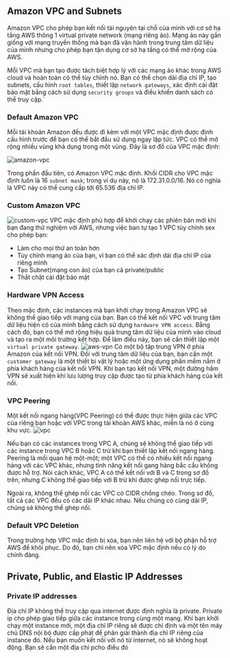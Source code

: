 ## Amazon VPC and Subnets
Amazon VPC cho phép bạn kết nối tài nguyên tại chỗ của mình với cơ sở hạ tầng AWS thông 1 virtual private network (mạng riêng ảo). 
Mạng ảo này gần giống với mạng truyền thống mà bạn đã vận hành trong trung tâm dữ liệu của mình nhưng cho phép bạn tận dụng cơ sở hạ tầng có thể mở rộng của AWS.

Mỗi VPC mà bạn tạo được tách biệt hợp lý với các mạng ảo khác trong AWS cloud và hoàn toàn có thể tùy chỉnh nó. Bạn có thể chọn dải địa chỉ IP, tạo subnets,
cấu hình `root tables`, thiết lập `network gateways`, xác định cài đặt bảo mật bằng cách sử dụng `security groups` và điều khiển danh sách có thể truy cập.`

### Default Amazon VPC
Mỗi tài khoản Amazon đều được đi kèm với một VPC mặc định được định cấu hình trước để bạn có thể bắt đầu sử dụng ngay lập tức. VPC có thể mở rộng nhiều vùng khả
dụng trong một vùng. Đây là sơ đồ của VPC mặc định:

![amazon-vpc](https://user-images.githubusercontent.com/25586998/122665511-da8d5e80-d1d1-11eb-8efc-38977cf6c4e1.jpeg)

Trong phần đầu tiên, có Amazon VPC mặc định. Khối CIDR cho VPC mặc định luôn là 16 `subnet mask`; trong ví dụ này, nó là 172.31.0.0/16. Nó có nghĩa là VPC
này có thể cung cấp tới 65.536 địa chỉ IP.

### Custom Amazon VPC
![custom-vpc](https://user-images.githubusercontent.com/25586998/122665585-466fc700-d1d2-11eb-9a3f-b4b5d5a23f26.jpeg)
VPC mặc định phù hợp để khởi chạy các phiên bản mới khi bạn đang thử nghiệm với AWS, nhưng việc ban tự tạo 1 VPC tùy chỉnh sex cho phép bạn:

- Làm cho mọi thứ an toàn hơn
- Tùy chỉnh mạng ảo của bạn, vì bạn có thể xác định dải địa chỉ IP của riêng mình
- Tạo Subnet(mạng con ảo) của bạn cả private/public
- Thắt chặt cài đặt bảo mật
### Hardware VPN Access
Theo mặc định, các instances mà bạn khởi chạy trong Amazon VPC sẽ không thể giao tiếp với mạng của bạn. Bạn có thể kết nối VPC với trung tâm dữ liệu hiện có của
mình bằng cách sử dụng `hardware VPN access`. Bằng cách đó, bạn có thể mở rộng hiệu quả trung tâm dữ liệu của mình vào cloud và tạo ra một môi trường kết hợp.
Để làm điều này, bạn sẽ cần thiết lập một `virtual private gateway`.
![aws-vpn](https://user-images.githubusercontent.com/25586998/122665766-5b008f00-d1d3-11eb-833c-a570dd1400ab.jpeg)
Có một bộ tập trung VPN ở phía Amazon của kết nối VPN. Đối với trung tâm dữ liệu của bạn, bạn cần một `customer gateway` là một thiết bị vật lý hoặc một ứng dụng
phần mềm nằm ở phía khách hàng của kết nối VPN. Khi bạn tạo kết nối VPN, một đường hầm VPN sẽ xuất hiện khi lưu lượng truy cập được tạo từ phía khách hàng của
kết nối.

### VPC Peering 

Một kết nối ngang hàng(VPC Peering) có thể được thực hiện giữa các VPC của riêng bạn hoặc với VPC trong tài khoản AWS khác, miễn là nó ở cùng khu vực.
![vpc](https://user-images.githubusercontent.com/25586998/122665844-f0038800-d1d3-11eb-852f-8288ccc9c1ae.jpeg)

Nếu bạn có các instances trong VPC A, chúng sẽ không thể giao tiếp với các instance trong VPC B hoặc C trừ khi bạn thiết lập kết nối ngang hàng. 
Peering là mối quan hệ một-một; một VPC có thể có nhiều kết nối ngang hàng với các VPC khác, nhưng tính năng kết nối gang hàng bắc cầu không được hỗ trợ.
Nói cách khác, VPC A có thể kết nối với B và C trong sơ đồ trên, nhưng C không thể giao tiếp với B trừ khi được ghép nối trực tiếp.


Ngoài ra, không thể ghép nối các VPC có CIDR chồng chéo. Trong sơ đồ, tất cả các VPC đều có các dải IP khác nhau. Nếu chúng có cùng dải IP, chúng sẽ không
thể ghép nối.

### Default VPC Deletion

Trong trường hợp VPC mặc định bị xóa, bạn nên liên hệ với bộ phận hỗ trợ AWS để khôi phục. Do đó, bạn chỉ nên xóa VPC mặc định nếu có lý do chính đáng.

## Private, Public, and Elastic IP Addresses

### Private IP addresses
Địa chỉ IP không thể truy cập qua internet được định nghĩa là private. Private ip cho phép giao tiếp giữa các instance trong cùng một mạng. 
Khi bạn khởi chạy một instance mới, một địa chỉ IP riêng sẽ được chỉ định và một tên máy chủ DNS nội bộ được cấp phát để phân giải thành địa chỉ IP riêng
của instance đó. Nếu bạn muốn kết nối với nó từ internet, nó sẽ không hoạt động. Bạn sẽ cần một địa chỉ pcho điều đó
